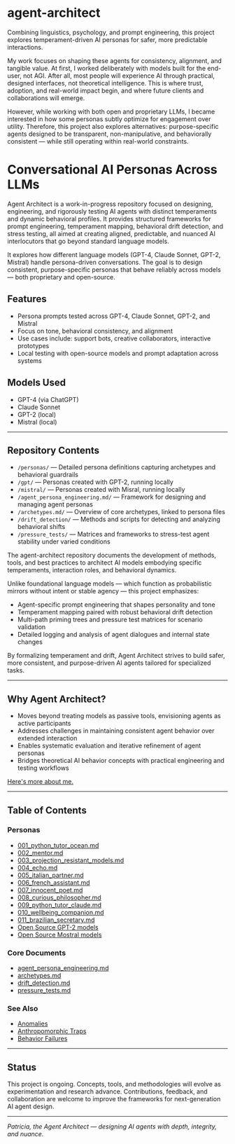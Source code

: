 # agent-architect

Combining linguistics, psychology, and prompt engineering, this project explores temperament-driven AI personas for safer, more predictable interactions.
 
My work focuses on shaping these agents for consistency, alignment, and tangible value. At first, I worked deliberately with models built for the end-user, not AGI. After all, most people will experience AI through practical, designed interfaces, not theoretical intelligence. This is where trust, adoption, and real-world impact begin, and where future clients and collaborations will emerge. 

However, while working with both open and proprietary LLMs, I became interested in how some personas subtly optimize for engagement over utility. Therefore, this project also explores alternatives: purpose-specific agents designed to be transparent, non-manipulative, and behaviorally consistent — while still operating within real-world constraints.

# Conversational AI Personas Across LLMs

Agent Architect is a work-in-progress repository focused on designing, engineering, and rigorously testing AI agents with distinct temperaments and dynamic behavioral profiles. It provides structured frameworks for prompt engineering, temperament mapping, behavioral drift detection, and stress testing, all aimed at creating aligned, predictable, and nuanced AI interlocutors that go beyond standard language models.

It explores how different language models (GPT-4, Claude Sonnet, GPT-2, Mistral) handle persona-driven conversations. The goal is to design consistent, purpose-specific personas that behave reliably across models — both proprietary and open-source.

## Features

- Persona prompts tested across GPT-4, Claude Sonnet, GPT-2, and Mistral
- Focus on tone, behavioral consistency, and alignment
- Use cases include: support bots, creative collaborators, interactive prototypes
- Local testing with open-source models and prompt adaptation across systems

## Models Used

- GPT-4 (via ChatGPT)
- Claude Sonnet
- GPT-2 (local)
- Mistral (local)

---

## Repository Contents

- `/personas/` — Detailed persona definitions capturing archetypes and behavioral guardrails
- `/gpt/` — Personas created with GPT-2, running locally
- `/mistral/` — Personas created with Misral, running locally
- `/agent_persona_engineering.md/` — Framework for designing and managing agent personas  
- `/archetypes.md/` — Overview of core archetypes, linked to persona files  
- `/drift_detection/` — Methods and scripts for detecting and analyzing behavioral shifts  
- `/pressure_tests/` — Matrices and frameworks to stress-test agent stability under varied conditions

The agent-architect repository documents the development of methods, tools, and best practices to architect AI models embodying specific temperaments, interaction roles, and behavioral dynamics.

Unlike foundational language models — which function as probabilistic mirrors without intent or stable agency — this project emphasizes:

- Agent-specific prompt engineering that shapes personality and tone  
- Temperament mapping paired with robust behavioral drift detection  
- Multi-path priming trees and pressure test matrices for scenario validation  
- Detailed logging and analysis of agent dialogues and internal state changes

By formalizing temperament and drift, Agent Architect strives to build safer, more consistent, and purpose-driven AI agents tailored for specialized tasks.

---

## Why Agent Architect?

- Moves beyond treating models as passive tools, envisioning agents as active participants  
- Addresses challenges in maintaining consistent agent behavior over extended interaction  
- Enables systematic evaluation and iterative refinement of agent personas  
- Bridges theoretical AI behavior concepts with practical engineering and testing workflows

[Here's more about me.](https://github.com/patriciaschaffer/)

---

## Table of Contents

### Personas  
- [001_python_tutor_ocean.md](personas/001_python_tutor_ocean.md)  
- [002_mentor.md](personas/002_mentor.md)  
- [003_projection_resistant_models.md](personas/003_projection_resistant_models.md) 
- [004_echo.md](personas/004_echo.md)  
- [005_italian_partner.md](personas/005_italian_partner.md)  
- [006_french_assistant.md](personas/006_french_assistant.md)  
- [007_innocent_poet.md](personas/007_innocent_poet.md)  
- [008_curious_philosopher.md](personas/008_curious_philosopher.md)  
- [009_python_tutor_claude.md](personas/009_python_tutor_claude.md)  
- [010_wellbeing_companion.md](personas/010_wellbeing_companion.md)  
- [011_brazilian_secretary.md](personas/011_brazilian_secretary.md)
- [Open Source GPT-2 models](gpt2/README.md)
- [Open Source Mostral models](mistral/README.md)  

### Core Documents  
- [agent_persona_engineering.md](agent_persona_engineering.md)  
- [archetypes.md](archetypes.md)  
- [drift_detection.md](drift_detection.md)  
- [pressure_tests.md](pressure_tests.md)

### See Also

- [Anomalies](https://github.com/patriciaschaffer/llm-models-not-agents/blob/main/examples/anomalies.md)
- [Anthropomorphic Traps](https://github.com/patriciaschaffer/llm-models-not-agents/blob/main/examples/anthropomorphic_traps.md)
- [Behavior Failures](https://github.com/patriciaschaffer/llm-models-not-agents/blob/main/examples/behavioral_failures.md)

---

## Status

This project is ongoing. Concepts, tools, and methodologies will evolve as experimentation and research advance. Contributions, feedback, and collaboration are welcome to improve the frameworks for next-generation AI agent design.

---

*Patricia, the Agent Architect — designing AI agents with depth, integrity, and nuance.*
